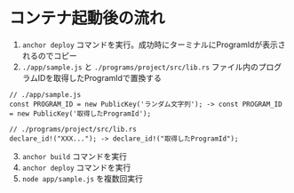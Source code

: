 # コンテナ起動後の流れ
1. `anchor deploy` コマンドを実行。成功時にターミナルにProgramIdが表示されるのでコピー
2. `./app/sample.js` と `./programs/project/src/lib.rs` ファイル内のプログラムIDを取得したProgramIdで置換する
```
// ./app/sample.js
const PROGRAM_ID = new PublicKey('ランダム文字列'); -> const PROGRAM_ID = new PublicKey('取得したProgramId');

// ./programs/project/src/lib.rs
declare_id!("XXX..."); -> declare_id!("取得したProgramId");
```
3. `anchor build` コマンドを実行
4. `anchor deploy` コマンドを実行
5. `node app/sample.js` を複数回実行
